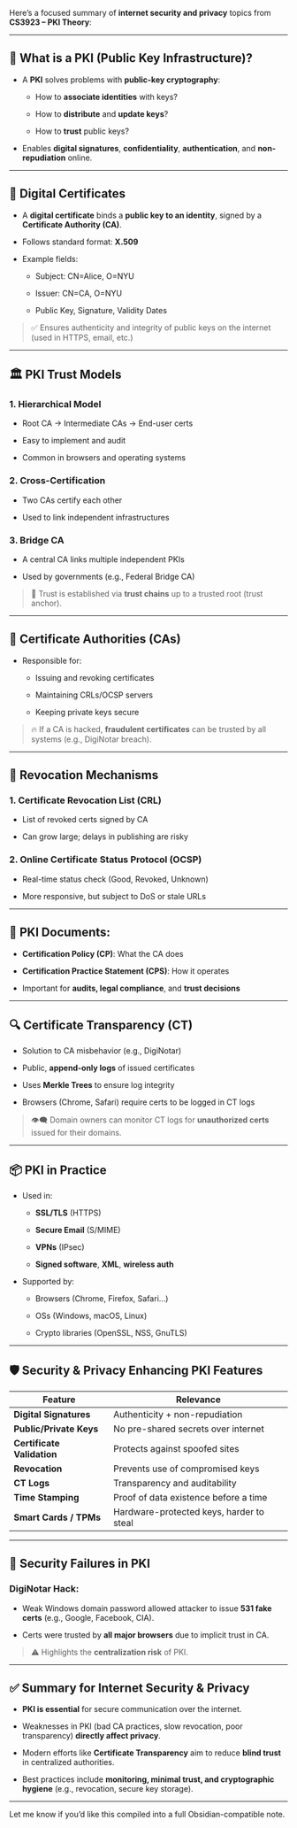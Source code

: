 Here’s a focused summary of **internet security and privacy** topics from **CS3923 – PKI Theory**:

---

## 🔐 **What is a PKI (Public Key Infrastructure)?**

- A **PKI** solves problems with **public-key cryptography**:
    
    - How to **associate identities** with keys?
        
    - How to **distribute** and **update keys**?
        
    - How to **trust** public keys?
        
- Enables **digital signatures**, **confidentiality**, **authentication**, and **non-repudiation** online.
    

---

## 📄 **Digital Certificates**

- A **digital certificate** binds a **public key to an identity**, signed by a **Certificate Authority (CA)**.
    
- Follows standard format: **X.509**
    
- Example fields:
    
    - Subject: CN=Alice, O=NYU
        
    - Issuer: CN=CA, O=NYU
        
    - Public Key, Signature, Validity Dates
        

> ✅ Ensures authenticity and integrity of public keys on the internet (used in HTTPS, email, etc.)

---

## 🏛️ **PKI Trust Models**

### 1. **Hierarchical Model**

- Root CA → Intermediate CAs → End-user certs
    
- Easy to implement and audit
    
- Common in browsers and operating systems
    

### 2. **Cross-Certification**

- Two CAs certify each other
    
- Used to link independent infrastructures
    

### 3. **Bridge CA**

- A central CA links multiple independent PKIs
    
- Used by governments (e.g., Federal Bridge CA)
    

> 🔗 Trust is established via **trust chains** up to a trusted root (trust anchor).

---

## 🔐 **Certificate Authorities (CAs)**

- Responsible for:
    
    - Issuing and revoking certificates
        
    - Maintaining CRLs/OCSP servers
        
    - Keeping private keys secure
        

> 🔥 If a CA is hacked, **fraudulent certificates** can be trusted by all systems (e.g., DigiNotar breach).

---

## 🔁 **Revocation Mechanisms**

### 1. **Certificate Revocation List (CRL)**

- List of revoked certs signed by CA
    
- Can grow large; delays in publishing are risky
    

### 2. **Online Certificate Status Protocol (OCSP)**

- Real-time status check (Good, Revoked, Unknown)
    
- More responsive, but subject to DoS or stale URLs
    

---

## 📜 **PKI Documents:**

- **Certification Policy (CP)**: What the CA does
    
- **Certification Practice Statement (CPS)**: How it operates
    
- Important for **audits, legal compliance**, and **trust decisions**
    

---

## 🔍 **Certificate Transparency (CT)**

- Solution to CA misbehavior (e.g., DigiNotar)
    
- Public, **append-only logs** of issued certificates
    
- Uses **Merkle Trees** to ensure log integrity
    
- Browsers (Chrome, Safari) require certs to be logged in CT logs
    

> 👁️‍🗨️ Domain owners can monitor CT logs for **unauthorized certs** issued for their domains.

---

## 📦 PKI in Practice

- Used in:
    
    - **SSL/TLS** (HTTPS)
        
    - **Secure Email** (S/MIME)
        
    - **VPNs** (IPsec)
        
    - **Signed software**, **XML**, **wireless auth**
        
- Supported by:
    
    - Browsers (Chrome, Firefox, Safari…)
        
    - OSs (Windows, macOS, Linux)
        
    - Crypto libraries (OpenSSL, NSS, GnuTLS)
        

---

## 🛡️ Security & Privacy Enhancing PKI Features

|Feature|Relevance|
|---|---|
|**Digital Signatures**|Authenticity + non-repudiation|
|**Public/Private Keys**|No pre-shared secrets over internet|
|**Certificate Validation**|Protects against spoofed sites|
|**Revocation**|Prevents use of compromised keys|
|**CT Logs**|Transparency and auditability|
|**Time Stamping**|Proof of data existence before a time|
|**Smart Cards / TPMs**|Hardware-protected keys, harder to steal|

---

## 🚨 Security Failures in PKI

### DigiNotar Hack:

- Weak Windows domain password allowed attacker to issue **531 fake certs** (e.g., Google, Facebook, CIA).
    
- Certs were trusted by **all major browsers** due to implicit trust in CA.
    

> ⚠️ Highlights the **centralization risk** of PKI.

---

## ✅ Summary for Internet Security & Privacy

- **PKI is essential** for secure communication over the internet.
    
- Weaknesses in PKI (bad CA practices, slow revocation, poor transparency) **directly affect privacy**.
    
- Modern efforts like **Certificate Transparency** aim to reduce **blind trust** in centralized authorities.
    
- Best practices include **monitoring, minimal trust, and cryptographic hygiene** (e.g., revocation, secure key storage).
    

---

Let me know if you’d like this compiled into a full Obsidian-compatible note.